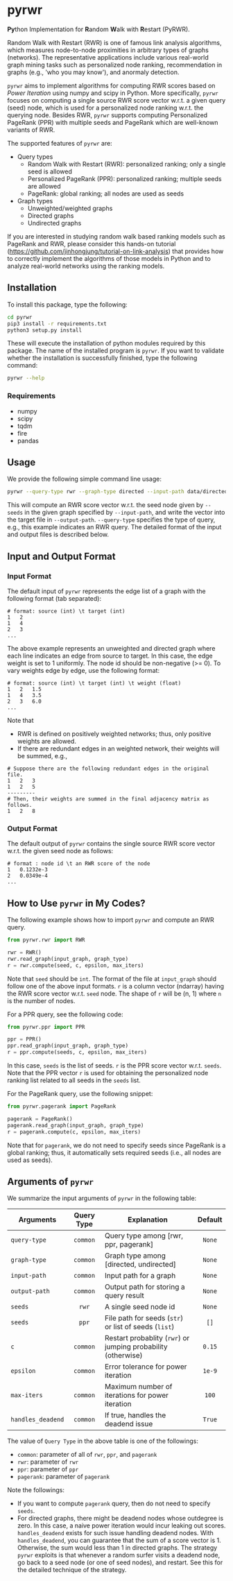# pyrwr
**Py**thon Implementation for **R**andom **W**alk with **R**estart (PyRWR).  

Random Walk with Restart (RWR) is one of famous link analysis algorithms, which measures node-to-node proximities in arbitrary types of graphs (networks).
The representative applications include various real-world graph mining tasks such as personalized node ranking, recommendation in graphs (e.g., 'who you may know'), and anormaly detection.  

`pyrwr` aims to implement algorithms for computing RWR scores based on *Power Iteration* using numpy and scipy in Python.
More specifically, `pyrwr` focuses on computing a single source RWR score vector w.r.t. a given query (seed) node, which is used for a personalized node ranking w.r.t. the querying node. 
Besides RWR, `pyrwr` supports computing Personalized PageRank (PPR) with multiple seeds and PageRank which are well-known variants of RWR.

The supported features of `pyrwr` are:
* Query types
	- Random Walk with Restart (RWR): personalized ranking; only a single seed is allowed
	- Personalized PageRank (PPR): personalized ranking; multiple seeds are allowed
	- PageRank: global ranking; all nodes are used as seeds
* Graph types
	- Unweighted/weighted graphs
	- Directed graphs
	- Undirected graphs 

If you are interested in studying random walk based ranking models such as PageRank and RWR, please consider this hands-on tutorial (https://github.com/jinhongjung/tutorial-on-link-analysis) that provides how to correctly implement the algorithms of those models in Python and to analyze real-world networks using the ranking models.

## Installation
To install this package, type the following:
```bash
cd pyrwr
pip3 install -r requirements.txt
python3 setup.py install
```

These will execute the installation of python modules required by this package. 
The name of the installed program is `pyrwr`. 
If you want to validate whether the installation is successfully finished, type
the following command:
```bash
pyrwr --help
```

### Requirements
* numpy
* scipy
* tqdm
* fire
* pandas

## Usage
We provide the following simple command line usage:
```bash
pyrwr --query-type rwr --graph-type directed --input-path data/directed/sample.tsv --output-path output/scores.tsv --seeds 10982
```
This will compute an RWR score vector w.r.t. the seed node given by `--seeds` in the given graph specified by `--input-path`, and write the vector into the target file in `--output-path`. `--query-type` specifies the type of query, e.g., this example indicates an RWR query.
The detailed format of the input and output files is described below.

## Input and Output Format

### Input Format
The default input of `pyrwr` represents the edge list of a graph with the following format (tab separated):
```
# format: source (int) \t target (int)
1	2
1	4
2	3
...
```
The above example represents an unweighted and directed graph where each line indicates an edge from source to target. 
In this case, the edge weight is set to 1 uniformly. 
The node id should be non-negative (>= 0).
To vary weights edge by edge, use the following format:

```
# format: source (int) \t target (int) \t weight (float)
1	2	1.5	
1	4	3.5
2	3	6.0
...
```
Note that 
* RWR is defined on positively weighted networks; thus, only positive weights are allowed. 
* If there are redundant edges in an weighted network, their weights will be summed, e.g., 
```
# Suppose there are the following redundant edges in the original file.
1   2   3
1   2   5
---------
# Then, their weights are summed in the final adjacency matrix as follows.
1   2   8
```


### Output Format
The default output of `pyrwr` contains the single source RWR score vector w.r.t. the given seed node as follows:
```
# format : node id \t an RWR score of the node
1   0.1232e-3
2   0.0349e-4
...
```

## How to Use `pyrwr` in My Codes?
The following example shows how to import `pyrwr` and compute an RWR query.

```python
from pyrwr.rwr import RWR

rwr = RWR()
rwr.read_graph(input_graph, graph_type)
r = rwr.compute(seed, c, epsilon, max_iters)
```
Note that `seed` should be `int`. The format of the file at `input_graph` should follow one of the above input formats.
`r` is a column vector (ndarray) having the RWR score vector w.r.t. `seed` node.
The shape of `r` will be (n, 1) where `n` is the number of nodes.

For a PPR query, see the following code:
```python
from pyrwr.ppr import PPR

ppr = PPR()
ppr.read_graph(input_graph, graph_type)
r = ppr.compute(seeds, c, epsilon, max_iters)
```
In this case, `seeds` is the list of seeds. `r` is the PPR score vector w.r.t. `seeds`.
Note that the PPR vector `r` is used for obtaining the personalized node ranking list related to all seeds in the `seeds` list.

For the PageRank query, use the following snippet:
```python
from pyrwr.pagerank import PageRank

pagerank = PageRank()
pagerank.read_graph(input_graph, graph_type)
r = pagerank.compute(c, epsilon, max_iters)
```
Note that for `pagerank`, we do not need to specify seeds since PageRank is a global ranking; thus, it automatically sets required seeds (i.e., all nodes are used as seeds).


## Arguments of `pyrwr`
We summarize the input arguments of `pyrwr` in the following table:

| Arguments     | Query Type | Explanation       | Default       | 
| --------------|:------:|-------------------|:-------------:|
| `query-type` | `common` | Query type among [rwr, ppr, pagerank] | `None`|
| `graph-type` | `common` | Graph type among [directed, undirected] | `None` |
| `input-path` | `common` | Input path for a graph | `None`|
| `output-path` | `common` | Output path for storing a query result | `None`|
| `seeds` | `rwr` | A single seed node id | `None`|
| `seeds` | `ppr` | File path for seeds (`str`) or list of seeds (`list`) | `[]`|
| `c` | `common` | Restart probablity (`rwr`) or jumping probability (otherwise) | `0.15`|
| `epsilon` | `common` | Error tolerance for power iteration | `1e-9`|
| `max-iters` | `common` | Maximum number of iterations for power iteration | `100`|
| `handles_deadend` | `common` | If true, handles the deadend issue | `True`|

The value of `Query Type` in the above table is one of the followings:
* `common`: parameter of all of `rwr`, `ppr`, and `pagerank`
* `rwr`: parameter of `rwr`
* `ppr`: parameter of `ppr`
* `pagerank`: parameter of `pagerank`

Note the followings:
* If you want to compute `pagerank` query, then do not need to specify `seeds`.
* For directed graphs, there might be deadend nodes whose outdegree is zero. In this case, a naive power iteration would incur leaking out scores. 
`handles_deadend` exists for such issue handling deadend nodes. With `handles_deadend`, you can guarantee that the sum of a score vector is 1.
Otherwise, the sum would less than 1 in directed graphs. 
The strategy `pyrwr` exploits is that whenever a random surfer visits a deadend node, go back to a seed node (or one of seed nodes), and restart.
See this for the detailed technique of the strategy.
